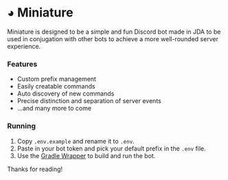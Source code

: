# ◕ Miniature

Miniature is designed to be a simple and fun Discord bot made in JDA to be used in conjugation with other bots to achieve a more well-rounded server experience.

### Features 

- Custom prefix management
- Easily creatable commands
- Auto discovery of new commands
- Precise distinction and separation of server events
- ...and many more to come

### Running

1. Copy `.env.example` and rename it to `.env`.
2. Paste in your bot token and pick your default prefix in the `.env` file.
3. Use the [Gradle Wrapper](https://docs.gradle.org/current/userguide/gradle_wrapper.html#sec:using_wrapper) to build and run the bot.

Thanks for reading!
